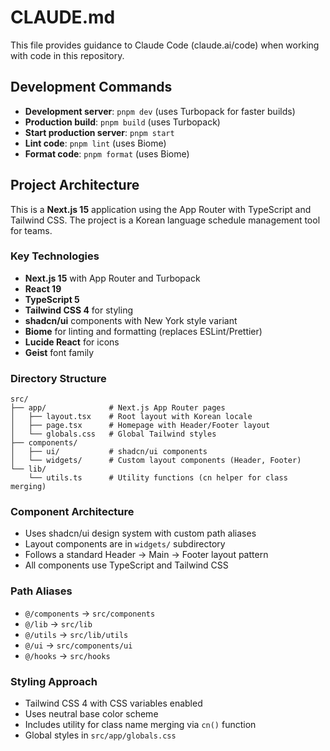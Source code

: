 # CLAUDE.md

This file provides guidance to Claude Code (claude.ai/code) when working with code in this repository.

## Development Commands

- **Development server**: `pnpm dev` (uses Turbopack for faster builds)
- **Production build**: `pnpm build` (uses Turbopack)
- **Start production server**: `pnpm start`
- **Lint code**: `pnpm lint` (uses Biome)
- **Format code**: `pnpm format` (uses Biome)

## Project Architecture

This is a **Next.js 15** application using the App Router with TypeScript and Tailwind CSS. The project is a Korean language schedule management tool for teams.

### Key Technologies
- **Next.js 15** with App Router and Turbopack
- **React 19** 
- **TypeScript 5**
- **Tailwind CSS 4** for styling
- **shadcn/ui** components with New York style variant
- **Biome** for linting and formatting (replaces ESLint/Prettier)
- **Lucide React** for icons
- **Geist** font family

### Directory Structure
```
src/
├── app/              # Next.js App Router pages
│   ├── layout.tsx    # Root layout with Korean locale
│   ├── page.tsx      # Homepage with Header/Footer layout
│   └── globals.css   # Global Tailwind styles
├── components/
│   ├── ui/           # shadcn/ui components
│   └── widgets/      # Custom layout components (Header, Footer)
└── lib/
    └── utils.ts      # Utility functions (cn helper for class merging)
```

### Component Architecture
- Uses shadcn/ui design system with custom path aliases
- Layout components are in `widgets/` subdirectory
- Follows a standard Header → Main → Footer layout pattern
- All components use TypeScript and Tailwind CSS

### Path Aliases
- `@/components` → `src/components`
- `@/lib` → `src/lib` 
- `@/utils` → `src/lib/utils`
- `@/ui` → `src/components/ui`
- `@/hooks` → `src/hooks`

### Styling Approach
- Tailwind CSS 4 with CSS variables enabled
- Uses neutral base color scheme
- Includes utility for class name merging via `cn()` function
- Global styles in `src/app/globals.css`